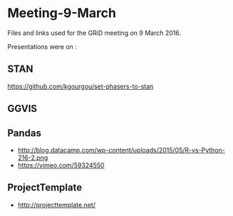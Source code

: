 # Meeting-9-March
Files and links used for the GRiD meeting on 9 March 2016.

Presentations were on : 

## STAN

https://github.com/kgourgou/set-phasers-to-stan

## GGVIS


## Pandas
* http://blog.datacamp.com/wp-content/uploads/2015/05/R-vs-Python-216-2.png
* https://vimeo.com/59324550

## ProjectTemplate 
* http://projecttemplate.net/
